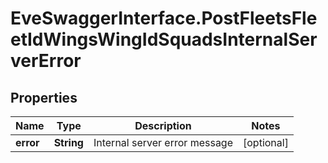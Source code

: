 # EveSwaggerInterface.PostFleetsFleetIdWingsWingIdSquadsInternalServerError

## Properties
Name | Type | Description | Notes
------------ | ------------- | ------------- | -------------
**error** | **String** | Internal server error message | [optional] 


